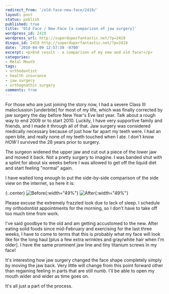 ```yaml
---
redirect_from: '/old-face-new-face/2419/'
layout: post
status: publish
published: true
title: 'Old Face / New Face [a comparison of jaw surgery]'
wordpress_id: 2419
wordpress_url: http://superduperfantastic.net/?p=2419
disqus_id: 2419 http://superduperfantastic.net/?p=2419
date: '2010-04-09 12:57:39 -0700'
excerpt: <p>End result - a comparison of my new and old face!</p>
categories:
- Metal Mouth
tags:
- orthodontist
- health insurance
- jaw surgery
- orthognathic surgery
comments: true
---
```

For those who are just joining the story now, I had a severe Class III maloclussion [underbite] for most of my life, which was finally corrected by jaw surgery the day before New Year's Eve last year. Talk about a rough way to end 2009 or to start 2010. Luckily, I have very supportive family and friends, and I made it through all of that. Jaw surgery was considered medically necessary because of just how far apart my teeth were. I had an open bite, and really none of my teeth touched when I ate. I don't know _HOW_ I survived the 28 years prior to surgery.

The surgeon widened the upper jaw and cut out a piece of the lower jaw and moved it back. Not a pretty surgery to imagine. I was banded shut with a splint for about six weeks before I was allowed to get off the liquid diet and start feeling "normal" again.

I have waited long enough to put the side-by-side comparison of the side view on the internet, so here it is:

{:.center}
![Before](https://farm4.static.flickr.com/3613/3382081929_fc5c84d2e2_m_d.jpg){:width="49%"} ![After](https://farm6.static.flickr.com/5027/5806202220_c6b3687bf4_m_d.jpg){:width="49%"}

Please excuse the extremely frazzled look due to lack of sleep. I schedule my orthodontist appointments for the morning, so I don't have to take off too much time from work.

I've said goodbye to the old and am getting accustomed to the new. After eating solid foods since mid-February and exercising for the last three weeks, I have to come to terms that this is probably what my face will look like for the long haul [plus a few extra wrinkles and gray/white hair when I'm older]. I have the same prominent jaw line and tiny titanium screws in my face!

It's interesting how jaw surgery changed the face shape completely simply by moving the jaw back. Very little will change from this point forward other than regaining feeling in parts that are still numb. I'll be able to open my mouth wider and wider as time goes on.

It's all just a part of the process. 